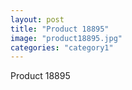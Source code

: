 ```yaml
---
layout: post
title: "Product 18895"
image: "product18895.jpg"
categories: "category1"
---
```

Product 18895
